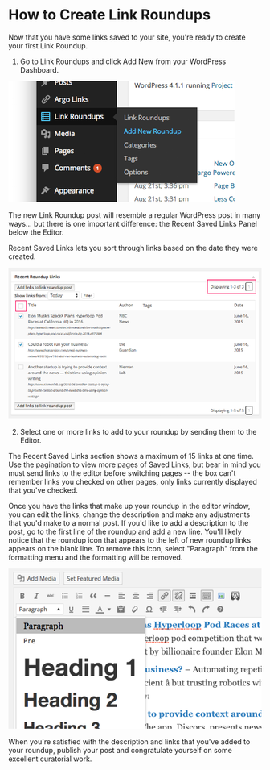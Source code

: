 # How to Create Link Roundups

Now that you have some links saved to your site, you're ready to create your first Link Roundup. 

1) Go to Link Roundups and click Add New from your WordPress Dashboard.

![Finding "Link Roundups > Add New" in the menu](img/new-roundup.png)

The new Link Roundup post will resemble a regular WordPress post in many ways... but there is one important difference: the Recent Saved Links Panel below the Editor.

Recent Saved Links lets you sort through links based on the date they were created. 

![Screenshot showing how to choose links to add to a roundup post](img/recent-roundup-links.png)

2) Select one or more links to add to your roundup by sending them to the Editor.

The Recent Saved Links section shows a maximum of 15 links at one time. Use the pagination to view more pages of Saved Links, but bear in mind you must send links to the editor before switching pages -- the box can't remember links you checked on other pages, only links currently displayed that you've checked.

Once you have the links that make up your roundup in the editor window, you can edit the links, change the description and make any adjustments that you'd make to a normal post. If you'd like to add a description to the post, go to the first line of the roundup and add a new line. You'll likely notice that the roundup icon that appears to the left of new roundup links appears on the blank line. To remove this icon, select "Paragraph" from the formatting menu and the formatting will be removed.

![Screenshot showing the post editor](img/link-roundup-heading.png)

When you're satisfied with the description and links that you've added to your roundup, publish your post and congratulate yourself on some excellent curatorial work.
